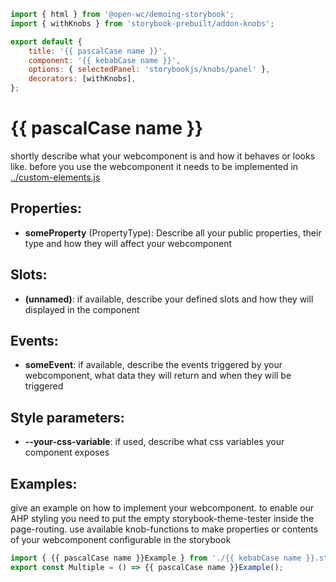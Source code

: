 ```js script
import { html } from '@open-wc/demoing-storybook';
import { withKnobs } from 'storybook-prebuilt/addon-knobs';

export default {
    title: '{{ pascalCase name }}',
    component: '{{ kebabCase name }}',
    options: { selectedPanel: 'storybookjs/knobs/panel' },
    decorators: [withKnobs],
};
```

# {{ pascalCase name }}

shortly describe what your webcomponent is and how it behaves or looks like.
before you use the webcomponent it needs to be implemented in
[../custom-elements.js](custom-elements.js)

## Properties:

-   **someProperty** (PropertyType): Describe all your public properties, their type and how they will affect your webcomponent

## Slots:

-   **(unnamed)**: if available, describe your defined slots and how they will displayed in the component

## Events:

-   **someEvent**: if available, describe the events triggered by your webcomponent, what data they will return and when they will be triggered

## Style parameters:

-   **--your-css-variable**: if used, describe what css variables your component exposes

## Examples:

give an example on how to implement your webcomponent. to enable our AHP styling you need to put the empty storybook-theme-tester inside the page-routing.
use available knob-functions to make properties or contents of your webcomponent configurable in the storybook

```js preview-story
import { {{ pascalCase name }}Example } from './{{ kebabCase name }}.stories.example.js';
export const Multiple = () => {{ pascalCase name }}Example();
```
